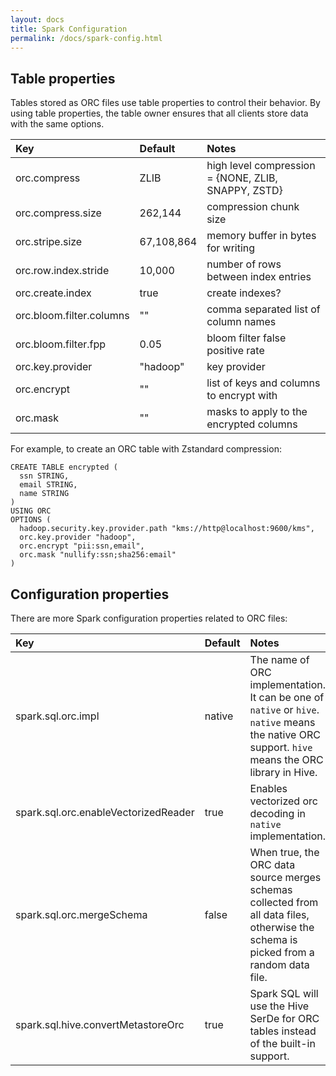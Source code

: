 ```yaml
---
layout: docs
title: Spark Configuration
permalink: /docs/spark-config.html
---
```


## Table properties

Tables stored as ORC files use table properties to control their behavior. By
using table properties, the table owner ensures that all clients store data
with the same options.

Key                      | Default     | Notes
:----------------------- | :---------- | :------------------------
orc.compress             | ZLIB        | high level compression = {NONE, ZLIB, SNAPPY, ZSTD}
orc.compress.size        | 262,144     | compression chunk size
orc.stripe.size          | 67,108,864  | memory buffer in bytes for writing
orc.row.index.stride     | 10,000      | number of rows between index entries
orc.create.index         | true        | create indexes?
orc.bloom.filter.columns | ""          | comma separated list of column names
orc.bloom.filter.fpp     | 0.05        | bloom filter false positive rate
orc.key.provider         | "hadoop"    | key provider
orc.encrypt              | ""          | list of keys and columns to encrypt with
orc.mask                 | ""          | masks to apply to the encrypted columns

For example, to create an ORC table with Zstandard compression:

```
CREATE TABLE encrypted (
  ssn STRING,
  email STRING,
  name STRING
)
USING ORC
OPTIONS (
  hadoop.security.key.provider.path "kms://http@localhost:9600/kms",
  orc.key.provider "hadoop",
  orc.encrypt "pii:ssn,email",
  orc.mask "nullify:ssn;sha256:email"
)
```

## Configuration properties

There are more Spark configuration properties related to ORC files:

Key                                  | Default  | Notes
:----------------------------------- | :------- | :------------------------
spark.sql.orc.impl                   | native   | The name of ORC implementation. It can be one of `native` or `hive`. `native` means the native ORC support. `hive` means the ORC library in Hive.
spark.sql.orc.enableVectorizedReader | true     | Enables vectorized orc decoding in `native` implementation.
spark.sql.orc.mergeSchema            | false    | When true, the ORC data source merges schemas collected from all data files, otherwise the schema is picked from a random data file.
spark.sql.hive.convertMetastoreOrc   | true     | Spark SQL will use the Hive SerDe for ORC tables instead of the built-in support.
